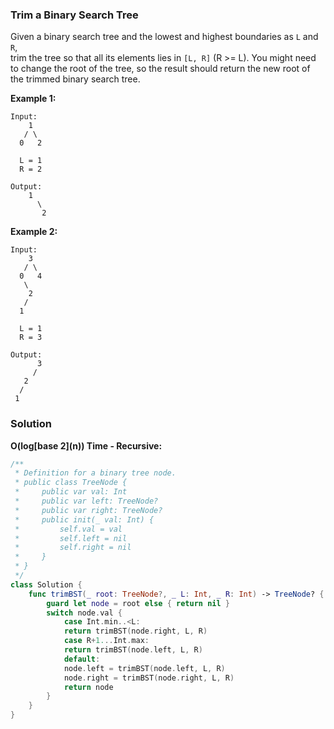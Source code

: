 
### Trim a Binary Search Tree

Given a binary search tree and the lowest and highest boundaries as `L` and `R`,</br> 
trim the tree so that all its elements lies in `[L, R]` (R >= L). You might need to change the root of the tree, so the result should return the new root of the trimmed binary search tree.

__Example 1:__
```
Input: 
    1
   / \
  0   2

  L = 1
  R = 2

Output: 
    1
      \
       2
```
__Example 2:__
```
Input: 
    3
   / \
  0   4
   \
    2
   /
  1

  L = 1
  R = 3

Output: 
      3
     / 
   2   
  /
 1
```

### Solution
__O(log\[base 2\](n)) Time - Recursive:__
```Swift
/**
 * Definition for a binary tree node.
 * public class TreeNode {
 *     public var val: Int
 *     public var left: TreeNode?
 *     public var right: TreeNode?
 *     public init(_ val: Int) {
 *         self.val = val
 *         self.left = nil
 *         self.right = nil
 *     }
 * }
 */
class Solution {
    func trimBST(_ root: TreeNode?, _ L: Int, _ R: Int) -> TreeNode? {
        guard let node = root else { return nil }
        switch node.val {
            case Int.min..<L:
            return trimBST(node.right, L, R)
            case R+1...Int.max:
            return trimBST(node.left, L, R)
            default:
            node.left = trimBST(node.left, L, R)
            node.right = trimBST(node.right, L, R)
            return node
        }
    }
}
```